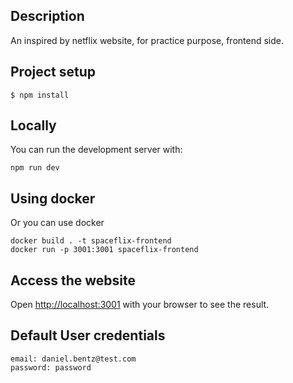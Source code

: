 ## Description

An inspired by netflix website, for practice purpose, frontend side.

## Project setup

```
$ npm install
```

## Locally

You can run the development server with:

```
npm run dev
```

## Using docker

Or you can use docker

```
docker build . -t spaceflix-frontend
docker run -p 3001:3001 spaceflix-frontend
```

## Access the website

Open [http://localhost:3001](http://localhost:3001) with your browser to see the result.

## Default User credentials

```
email: daniel.bentz@test.com
password: password
```
